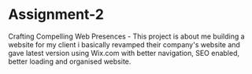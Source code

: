 # Assignment-2
Crafting Compelling Web Presences - This project is about me building a website for my client i basically revamped their company's website and gave latest version using Wix.com with better navigation, SEO enabled, better loading and organised website. 
